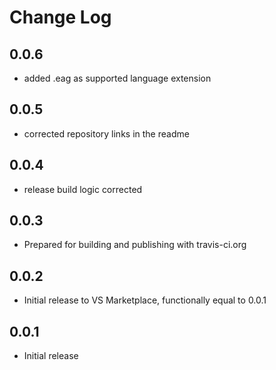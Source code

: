 # Change Log

## 0.0.6
- added .eag as supported language extension

## 0.0.5
- corrected repository links in the readme 

## 0.0.4
- release build logic corrected

## 0.0.3
- Prepared for building and publishing with travis-ci.org

## 0.0.2
- Initial release to VS Marketplace, functionally equal to 0.0.1

## 0.0.1
- Initial release